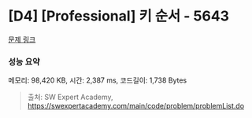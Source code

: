 # [D4] [Professional] 키 순서 - 5643 

[문제 링크](https://swexpertacademy.com/main/code/problem/problemDetail.do?contestProbId=AWXQsLWKd5cDFAUo) 

### 성능 요약

메모리: 98,420 KB, 시간: 2,387 ms, 코드길이: 1,738 Bytes



> 출처: SW Expert Academy, https://swexpertacademy.com/main/code/problem/problemList.do